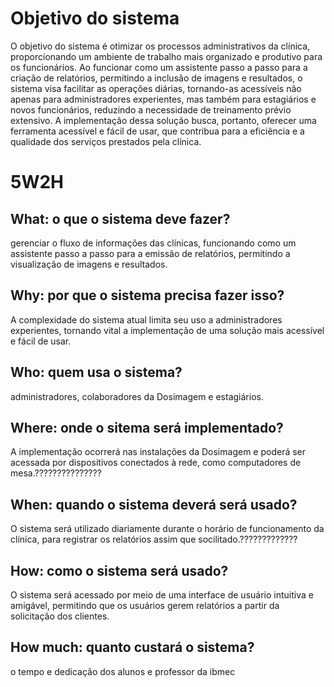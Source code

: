 # Objetivo do sistema

O objetivo do sistema é otimizar os processos administrativos da clínica, proporcionando um ambiente de trabalho mais organizado e produtivo para os funcionários. Ao funcionar como um assistente passo a passo para a criação de relatórios, permitindo a inclusão de imagens e resultados, o sistema visa facilitar as operações diárias, tornando-as acessíveis não apenas para administradores experientes, mas também para estagiários e novos funcionários, reduzindo a necessidade de treinamento prévio extensivo. A implementação dessa solução busca, portanto, oferecer uma ferramenta acessível e fácil de usar, que contribua para a eficiência e a qualidade dos serviços prestados pela clínica.

# 5W2H

## What: o que o sistema deve fazer?
gerenciar o fluxo de informações das clínicas, funcionando como um assistente passo a passo para a emissão de relatórios, permitindo a visualização de imagens e resultados.

## Why: por que o sistema precisa fazer isso?
A complexidade do sistema atual limita seu uso a administradores experientes, tornando vital a implementação de uma solução mais acessível e fácil de usar.

## Who: quem usa o sistema?
administradores, colaboradores da Dosimagem e estagiários.

## Where: onde o sitema será implementado?
A implementação ocorrerá nas instalações da Dosimagem e poderá ser acessada por dispositivos conectados à rede, como computadores de mesa.???????????????

## When: quando o sistema deverá será usado?
O sistema será utilizado diariamente durante o horário de funcionamento da clínica, para registrar os relatórios assim que socilitado.?????????????

## How: como o sistema será usado?
O sistema será acessado por meio de uma interface de usuário intuitiva e amigável, permitindo que os usuários gerem relatórios a partir da solicitação dos clientes.

## How much: quanto custará o sistema?
o tempo e dedicação dos alunos e professor da ibmec
